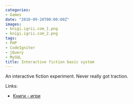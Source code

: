 ```yaml
---
categories:
- Games
date: "2010-09-28T00:00:00Z"
images:
- knigi.igrii.com_1.png
- knigi.igrii.com_2.png
tags:
- PHP
- CodeIgniter
- jQuery
- MySQL
title: Interactive fiction basic system
---
```


An interactive fiction experiment. Never really got traction.


Links:

* [Книги - игри](http://knigi.igrii.com)

